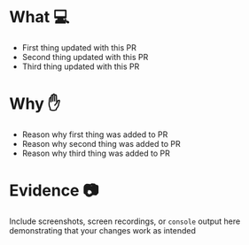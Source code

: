 # What :computer: 
* First thing updated with this PR
* Second thing updated with this PR
* Third thing updated with this PR

# Why :hand:
* Reason why first thing was added to PR
* Reason why second thing was added to PR
* Reason why third thing was added to PR

# Evidence :camera:
Include screenshots, screen recordings, or `console` output here demonstrating that your changes work as intended

<!-- All sections below are optional. You can uncomment any section not applicable to your Pull Request. -->

<!-- # Notes :memo:
* Any notes/thoughts that the reviewers should know prior to reviewing the code? -->
